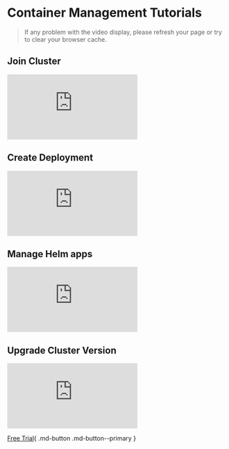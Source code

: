 # Container Management Tutorials

> If any problem with the video display, please refresh your page or try to clear your browser cache.

## Join Cluster

<div class="responsive-video-container">
<iframe src="https://harbor-test2.cn-sh2.ufileos.com/docs/videos/integrate-cluster.mp4" scrolling="no" border="0" frameborder="no" framespacing="0" allowfullscreen="true"> </iframe>
</div>

## Create Deployment

<div class="responsive-video-container">
<iframe src="https://harbor-test2.cn-sh2.ufileos.com/docs/videos/create-deployment.mp4" scrolling="no" border="0" frameborder="no" framespacing="0" allowfullscreen="true"> </iframe>
</div>

## Manage Helm apps

<div class="responsive-video-container">
<iframe src="https://harbor-test2.cn-sh2.ufileos.com/docs/videos/helm-app.mp4" scrolling="no" border="0" frameborder="no" framespacing="0" allowfullscreen="true"> </iframe>
</div>

## Upgrade Cluster Version

<div class="responsive-video-container">
<iframe src="https://harbor-test2.cn-sh2.ufileos.com/docs/videos/cluster-upgrade.mp4" scrolling="no" border="0" frameborder="no" framespacing="0" allowfullscreen="true"> </iframe>
</div>

[Free Trial](../dce/license0.md){ .md-button .md-button--primary }
